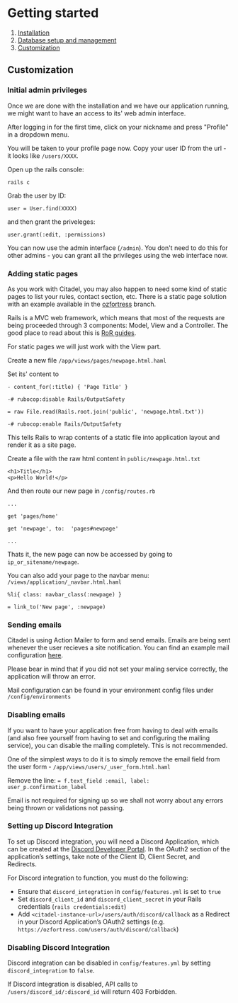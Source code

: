 # Getting started

1. [Installation](1._Installation.md)
2. [Database setup and management](2._Database.md)
3. [Customization](3._Customization.md)


## Customization

### Initial admin privileges

Once we are done with the installation and we have our application running, we might want to have an access to its' web admin interface.

After logging in for the first time, click on your nickname and press "Profile" in a dropdown menu.

You will be taken to your profile page now. Copy your user ID from the url - it looks like `/users/XXXX`. 

Open up the rails console:

`rails c`

Grab the user by ID:

`user = User.find(XXXX)`

and then grant the priveleges:

`user.grant(:edit, :permissions)`

You can now use the admin interface (`/admin`). You don't need to do this for other admins - you can grant all the privileges using the web interface now.

### Adding static pages

As you work with Citadel, you may also happen to need some kind of static pages to list your rules, contact section, etc. There is a static page solution with an example available in the [ozfortress](https://github.com/ozfortress/citadel/tree/ozfortress) branch. 

Rails is a MVC web framework, which means that most of the requests are being proceeded through 3 components: Model, View and a Controller. The good place to read about this is [RoR guides](https://guides.rubyonrails.org).

For static pages we will just work with the View part.

Create a new file  `/app/views/pages/newpage.html.haml`

Set its' content to
```
- content_for(:title) { 'Page Title' }

-# rubocop:disable Rails/OutputSafety

= raw File.read(Rails.root.join('public', 'newpage.html.txt'))

-# rubocop:enable Rails/OutputSafety
```
This tells Rails to wrap contents of a static file into application layout and render it as a site page.

Create a file with the raw html content in `public/newpage.html.txt`

```
<h1>Title</h1>
<p>Hello World!</p>
```

And then route our new page in `/config/routes.rb`

```
...

get 'pages/home'

get 'newpage', to:  'pages#newpage'

...
```

Thats it, the new page can now be accessed by going to `ip_or_sitename/newpage`.

You can also add your page to the navbar menu: `/views/application/_navbar.html.haml`

```
%li{ class: navbar_class(:newpage) }

= link_to('New page', :newpage)
```
### Sending emails

Citadel is using Action Mailer to form and send emails. Emails are being sent whenever the user recieves a site notification. You can find an example mail configuration [here](https://guides.rubyonrails.org/action_mailer_basics.html#action-mailer-configuration). 

Please bear in mind that if you did not set your maling service correctly, the application will throw an error. 

Mail configuration can be found in your environment config files under `/config/environments`

### Disabling emails

If you want to have your application free from having to deal with emails (and also free yourself from having to set and configuring the mailing service), you can disable the mailing completely. This is not recommended.

One of the simplest ways to do it is to simply remove the email field from the user form - `/app/views/users/_user_form.html.haml`

Remove the line:
`= f.text_field :email, label: user_p.confirmation_label`

Email is not required for signing up so we shall not worry about any errors being thrown or validations not passing.

### Setting up Discord Integration

To set up Discord integration, you will need a Discord Application, which can be created at the [Discord Developer Portal](https://discord.com/developers/applications/). In the OAuth2 section of the application’s settings, take note of the Client ID, Client Secret, and Redirects.

For Discord integration to function, you must do the following:
- Ensure that `discord_integration` in `config/features.yml` is set to `true`
- Set `discord_client_id` and `discord_client_secret` in your Rails credentials (`rails credentials:edit`)
- Add `<citadel-instance-url>/users/auth/discord/callback` as a Redirect in your Discord Application’s OAuth2 settings (e.g. `https://ozfortress.com/users/auth/discord/callback`)

### Disabling Discord Integration
Discord integration can be disabled in `config/features.yml` by setting `discord_integration` to `false`.

If Discord integration is disabled, API calls to `/users/discord_id/:discord_id` will return 403 Forbidden.
